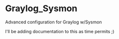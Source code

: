 # Graylog_Sysmon
Advanced configuration for Graylog w/Sysmon

I'll be adding documentation to this as time permits ;)
